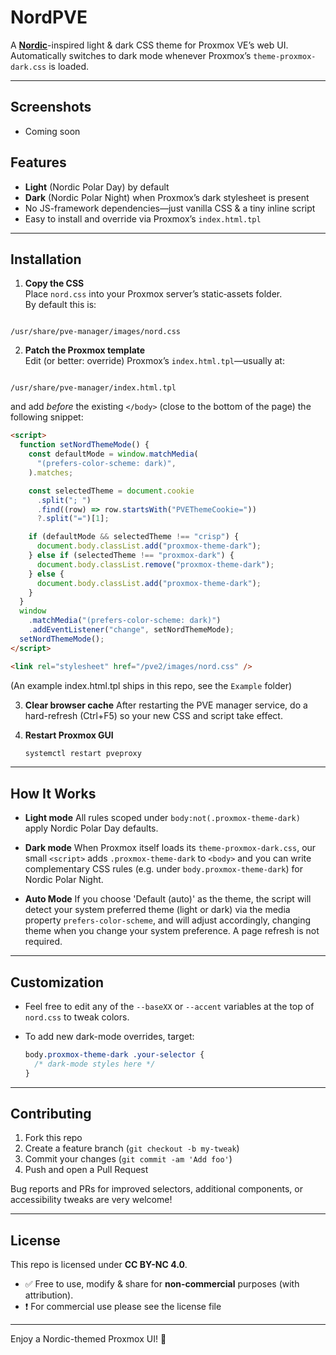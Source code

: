 # NordPVE

A **[Nordic](https://www.nordtheme.com/)**-inspired light & dark CSS theme for Proxmox VE’s web UI.  
Automatically switches to dark mode whenever Proxmox’s `theme-proxmox-dark.css` is loaded.

---

## Screenshots

- Coming soon

## Features

- **Light** (Nordic Polar Day) by default
- **Dark** (Nordic Polar Night) when Proxmox’s dark stylesheet is present
- No JS-framework dependencies—just vanilla CSS & a tiny inline script
- Easy to install and override via Proxmox’s `index.html.tpl`

---

## Installation

1. **Copy the CSS**  
   Place `nord.css` into your Proxmox server’s static‐assets folder.  
   By default this is:

```

/usr/share/pve-manager/images/nord.css

```

2. **Patch the Proxmox template**  
   Edit (or better: override) Proxmox’s `index.html.tpl`—usually at:

```

/usr/share/pve-manager/index.html.tpl

```

and add _before_ the existing `</body>` (close to the bottom of the page) the following snippet:

```html
<script>
  function setNordThemeMode() {
    const defaultMode = window.matchMedia(
      "(prefers-color-scheme: dark)",
    ).matches;

    const selectedTheme = document.cookie
      .split("; ")
      .find((row) => row.startsWith("PVEThemeCookie="))
      ?.split("=")[1];

    if (defaultMode && selectedTheme !== "crisp") {
      document.body.classList.add("proxmox-theme-dark");
    } else if (selectedTheme !== "proxmox-dark") {
      document.body.classList.remove("proxmox-theme-dark");
    } else {
      document.body.classList.add("proxmox-theme-dark");
    }
  }
  window
    .matchMedia("(prefers-color-scheme: dark)")
    .addEventListener("change", setNordThemeMode);
  setNordThemeMode();
</script>

<link rel="stylesheet" href="/pve2/images/nord.css" />
```

(An example index.html.tpl ships in this repo, see the `Example` folder)

3. **Clear browser cache**
   After restarting the PVE manager service, do a hard-refresh (Ctrl+F5) so your new CSS and script take effect.

4. **Restart Proxmox GUI**

   ```bash
   systemctl restart pveproxy
   ```

---

## How It Works

- **Light mode**
  All rules scoped under `body:not(.proxmox-theme-dark)` apply Nordic Polar Day defaults.

- **Dark mode**
  When Proxmox itself loads its `theme-proxmox-dark.css`, our small `<script>` adds `.proxmox-theme-dark` to `<body>` and you can write complementary CSS rules (e.g. under `body.proxmox-theme-dark`) for Nordic Polar Night.

- **Auto Mode**
  If you choose 'Default (auto)' as the theme, the script will detect your system preferred theme (light or dark) via the media property `prefers-color-scheme`, and will adjust accordingly, changing theme when you change your system preference. A page refresh is not required.

---

## Customization

- Feel free to edit any of the `--baseXX` or `--accent` variables at the top of `nord.css` to tweak colors.
- To add new dark-mode overrides, target:

  ```css
  body.proxmox-theme-dark .your-selector {
    /* dark-mode styles here */
  }
  ```

---

## Contributing

1. Fork this repo
2. Create a feature branch (`git checkout -b my-tweak`)
3. Commit your changes (`git commit -am 'Add foo'`)
4. Push and open a Pull Request

Bug reports and PRs for improved selectors, additional components, or accessibility tweaks are very welcome!

---

## License

This repo is licensed under **CC BY-NC 4.0**.

- ✅ Free to use, modify & share for **non-commercial** purposes (with attribution).
- ❗️ For commercial use please see the license file

---

Enjoy a Nordic-themed Proxmox UI! 🚀
